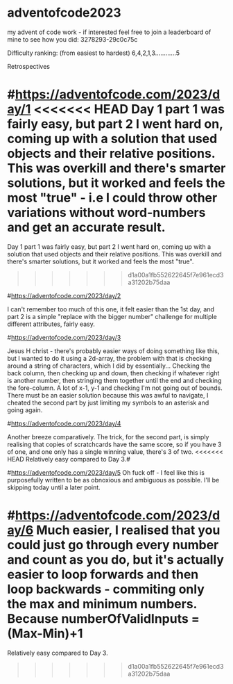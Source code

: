 # adventofcode2023
my advent of code work - if interested feel free to join a leaderboard of mine to see how you did: 3278293-29c0c75c

Difficulty ranking:
(from easiest to hardest)
6,4,2,1,3............5

Retrospectives


#https://adventofcode.com/2023/day/1
<<<<<<< HEAD
Day 1 part 1 was fairly easy, but part 2 I went hard on, coming up with a solution that used objects and their relative positions. This was overkill and there's smarter solutions, but it worked and feels the most "true" - i.e I could throw other variations without word-numbers and get an accurate result.
=======

Day 1 part 1 was fairly easy, but part 2 I went hard on, coming up with a solution that used objects and their relative positions. This was overkill and there's smarter solutions, but it worked and feels the most "true".
>>>>>>> d1a00a1fb552622645f7e961ecd3a31202b75daa

#https://adventofcode.com/2023/day/2

I can't remember too much of this one, it felt easier than the 1st day, and part 2 is a simple "replace with the bigger number" challenge for multiple different attributes, fairly easy.

#https://adventofcode.com/2023/day/3

Jesus H christ - there's probably easier ways of doing something like this, but I wanted to do it using a 2d-array, the problem with that is checking around a string of characters, which I did by essentially...
Checking the back column, then checking up and down, then checking if whatever right is another number, then stringing them together until the end and checking the fore-column.
A lot of x-1, y-1 and checking I'm not going out of bounds.
There must be an easier solution because this was awful to navigate, I cheated the second part by just limiting my symbols to an asterisk and going again.

#https://adventofcode.com/2023/day/4

Another breeze comparatively. The trick, for the second part, is simply realising that copies of scratchcards have the same score, so if you have 3 of one, and one only has a single winning value, there's 3 of two.
<<<<<<< HEAD
Relatively easy compared to Day 3.#

#https://adventofcode.com/2023/day/5
Oh fuck off - I feel like this is purposefully written to be as obnoxious and ambiguous as possible.
I'll be skipping today until a later point.

#https://adventofcode.com/2023/day/6
Much easier, I realised that you could just go through every number and count as you do, but it's actually easier to loop forwards and then loop backwards - commiting only the max and minimum numbers.
Because numberOfValidInputs = (Max-Min)+1 
=======
Relatively easy compared to Day 3.
>>>>>>> d1a00a1fb552622645f7e961ecd3a31202b75daa
